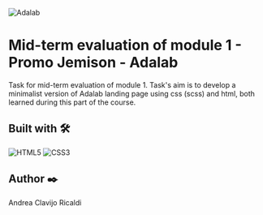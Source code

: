 ![Adalab](https://beta.adalab.es/resources/images/adalab-logo-155x61-bg-white.png)

# Mid-term evaluation of module 1 - Promo Jemison - Adalab

Task for mid-term evaluation of module 1.  Task's aim is to develop a minimalist version of Adalab landing page using css (scss) and html, both learned during this part of the course. 

## Built with 🛠️

![HTML5](https://img.shields.io/badge/-HTML5-E34F26?style=flat-square&logo=html5&logoColor=white)
![CSS3](https://img.shields.io/badge/-CSS3-1572B6?style=flat-square&logo=css3)

## Author ✒️

Andrea Clavijo Ricaldi
